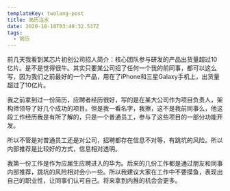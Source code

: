 ```yaml
---
templateKey: twolang-post
title: 简历注水
date: 2020-10-18T03:40:32.537Z
tags:
  - 简历
---
```

前几天我看到某芯片初创公司招人简介：核心团队参与研发的产品出货量超过10亿片。是不是觉得很牛。其实只要某公司招了任何一个我的前同事，都可以这么写，因为我们之前最好的一个产品，用在了iPhone和三星Galaxy手机上，出货量超过了10亿片。

我之前拿到过一份简历，应聘者经历很好，写的是在某大公司作为项目负责人，架构师领导了好几个成功的项目。但是我一看名字，我擦，这不是我前同事么，他这段工作经历我是有所了解的，只是一个普通员工，参与了这些项目的一部分功能开发。

所以不管是对普通员工还是对公司，招聘都存在信息不对等，有跳坑的风险。所以内部推荐是比较好的方式，信息相对透明。

我第一份工作是作为应届生应聘进入的华为。后来的几份工作都是通过朋友和同事内部推荐，跳坑的风险相对会小一些。所以我建议大家在工作中不要摸鱼，表现出自己的职业性，让同事们认可自己。将来拿到内推的机会会更多。
